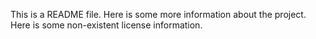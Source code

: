 This is a README file.
Here is some more information about the project.
Here is some non-existent license information.